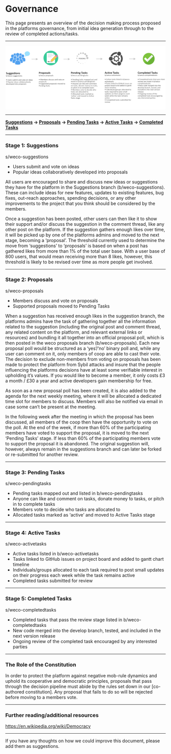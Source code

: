 # Governance

This page presents an overview of the decision making process proposed in the platforms governance, from initial idea generation through to the review of completed actions/tasks.

---

![Image description](/archived-resources/images/decision-pipeline.jpg)

---

**[Suggestions](governance?id=stage-1-suggestions) → [Proposals](governance?id=stage-2-proposals) → [Pending Tasks](governance?id=stage-3-pending-tasks) → [Active Tasks](governance?id=stage-4-active-tasks) → [Completed Tasks](governance?id=stage-5-completed-tasks)**

---

### Stage 1: Suggestions

s/weco-suggestions

- Users submit and vote on ideas
- Popular ideas collaboratively developed into proposals

All users are encouraged to share and discuss new ideas or suggestions they have for the platform in the Suggestions branch (b/weco-suggestions). These can include ideas for new features, updates to existing features, bug fixes, out-reach approaches, spending decisions, or any other improvements to the project that you think should be considered by the members.

Once a suggestion has been posted, other users can then like it to show their support and/or discuss the suggestion in the comment thread, like any other post on the platform. If the suggestion gathers enough likes over time, it will be picked up by one of the platforms admins and moved to the next stage, becoming a ‘proposal’. The threshold currently used to determine the move from ‘suggestions’ to ‘proposals’ is based on when a post has gathered likes from more than 1% of the total user base. With a user base of 800 users, that would mean receiving more than 8 likes, however, this threshold is likely to be revised over time as more people get involved.

---

### Stage 2: Proposals

s/weco-proposals

- Members discuss and vote on proposals
- Supported proposals moved to Pending Tasks

When a suggestion has received enough likes in the suggestion branch, the platforms admins have the task of gathering together all the information related to the suggestion (including the original post and comment thread, any related content on the platform, and relevant external links or resources) and bundling it all together into an official proposal poll, which is then posted in the weco proposals branch (b/weco-proposals). Each new proposal poll would be structured as a ‘yes’/‘no’ binary poll and, while any user can comment on it, only members of coop are able to cast their vote. The decision to exclude non-members from voting on proposals has been made to protect the platform from Sybil attacks and insure that the people influencing the platforms decisions have at least some verifiable interest in upholding it’s values. If you would like to become a member, it only costs £3 a month / £30 a year and active developers gain membership for free.

As soon as a new proposal poll has been created, it is also added to the agenda for the next weekly meeting, where it will be allocated a dedicated time slot for members to discuss. Members will also be notified via email in case some can’t be present at the meeting.

In the following week after the meeting in which the proposal has been discussed, all members of the coop then have the opportunity to vote on the poll. At the end of the week, if more than 60% of the participating members have voted to support the proposal, it is moved to the next ‘Pending Tasks’ stage. If less than 60% of the participating members vote to support the proposal it is abandoned. The original suggestion will, however, always remain in the suggestions branch and can later be forked or re-submitted for another review.

---

### Stage 3: Pending Tasks

s/weco-pendingtasks

- Pending tasks mapped out and listed in b/weco-pendingtasks
- Anyone can like and comment on tasks, donate money to tasks, or pitch in to complete tasks
- Members vote to decide who tasks are allocated to
- Allocated tasks marked as ‘active’ and moved to Active Tasks stage

---

### Stage 4: Active Tasks

s/weco-activetasks

- Active tasks listed in b/weco-activetasks
- Tasks linked to GitHub issues on project board and added to gantt chart timeline
- Individuals/groups allocated to each task required to post small updates on their progress each week while the task remains active
- Completed tasks submitted for review

---

### Stage 5: Completed Tasks

s/weco-completedtasks

- Completed tasks that pass the review stage listed in b/weco-completedtasks
- New code merged into the develop branch, tested, and included in the next version release
- Ongoing review of the completed task encouraged by any interested parties

---

### The Role of the Constitution

In order to protect the platform against negative mob-rule dynamics and uphold its cooperative and democratic principles, proposals that pass through the decision pipeline must abide by the rules set down in our [co-authored constitution]. Any proposal that fails to do so will be rejected before moving to a members vote.

---

### Further reading/additional resources

https://en.wikipedia.org/wiki/Democracy

---

If you have any thoughts on how we could improve this document, please add them as suggestions.
